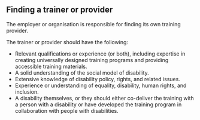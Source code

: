 ##  Finding a trainer or provider

The employer or organisation is responsible for finding its own training
provider.

The trainer or provider should have the following:

  * Relevant qualifications or experience (or both), including expertise in creating universally designed training programs and providing accessible training materials. 
  * A solid understanding of the social model of disability. 
  * Extensive knowledge of disability policy, rights, and related issues. 
  * Experience or understanding of equality, disability, human rights, and inclusion. 
  * A disability themselves, or they should either co-deliver the training with a person with a disability or have developed the training program in collaboration with people with disabilities. 
